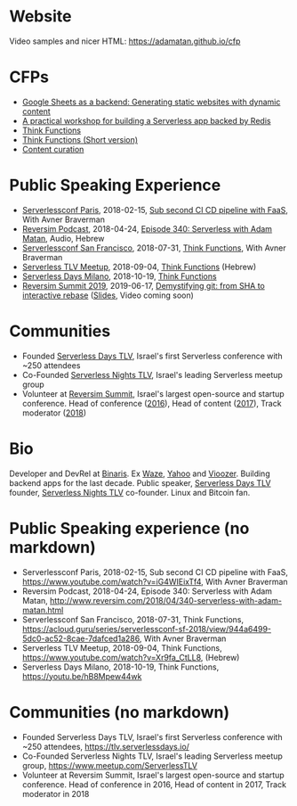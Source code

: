 # Website
Video samples and nicer HTML: https://adamatan.github.io/cfp


# CFPs
* [Google Sheets as a backend: Generating static websites with dynamic content](cfps/google-sheets-as-a-backend.md)
* [A practical workshop for building a Serverless app backed by Redis](cfps/redis-serverless-workshop.md)
* [Think Functions](cfps/think-functions.md)
* [Think Functions (Short version)](cfps/think-functions-short-kubecon.md)
* [Content curation](cfps/content-curation.md)

# Public Speaking Experience
* [Serverlessconf Paris](http://paris.serverlessconf.io/), 2018-02-15, [Sub second CI CD pipeline with FaaS](https://www.youtube.com/watch?v=iG4WIEixTf4), With Avner Braverman
* [Reversim Podcast](http://www.reversim.com/), 2018-04-24, [Episode 340: Serverless with Adam Matan](http://www.reversim.com/2018/04/340-serverless-with-adam-matan.html), Audio, Hebrew
* [Serverlessconf San Francisco](https://sf.serverlessconf.io/home.html), 2018-07-31, [Think Functions](https://acloud.guru/series/serverlessconf-sf-2018/view/944a6499-5dc0-ac52-8cae-7dafced1a286), With Avner Braverman
* [Serverless TLV Meetup](https://www.meetup.com/ServerlessTLV/events/sjcrdqyxmbhb/), 2018-09-04, [Think Functions](https://www.youtube.com/watch?v=Xr9fa_CtLL8) (Hebrew)
* [Serverless Days Milano](https://milan.serverlessdays.io/), 2018-10-19, [Think Functions](https://youtu.be/hB8Mpew44wk)
* [Reversim Summit 2019](https://summit2019.reversim.com/), 2019-06-17, [Demystifying git: from SHA to interactive rebase](https://summit2019.reversim.com/session/5c75adf7e037850017ca38cd.html) ([Slides](https://drive.google.com/open?id=143w10UlY0Byd_I4GPEWInPHpyKlq2drMx1ExinIXZc0), Video coming soon)


# Communities
* Founded [Serverless Days TLV](https://tlv.serverlessdays.io/), Israel's first Serverless conference with ~250 attendees
* Co-Founded [Serverless Nights TLV](https://www.meetup.com/ServerlessTLV), Israel's leading Serverless meetup group
* Volunteer at [Reversim Summit](https://summit2018.reversim.com/), Israel's largest open-source and startup conference. Head of conference ([2016](https://summit2016.reversim.com/)), Head of content ([2017](https://summit2017.reversim.com/)), Track moderator ([2018](https://summit2018.reversim.com/))


# Bio
Developer and DevRel at [Binaris](https://binaris.com/). Ex [Waze](https://en.wikipedia.org/wiki/Waze), [Yahoo](https://techcrunch.com/2010/10/05/yahoo-dapper/) and [Vioozer](https://www.crunchbase.com/organization/viooz). Building backend apps for the last decade. Public speaker, [Serverless Days TLV](https://tlv.serverlessdays.io/) founder, [Serverless Nights TLV](https://www.meetup.com/ServerlessTLV) co-founder. Linux and Bitcoin fan.

# Public Speaking experience (no markdown)
* Serverlessconf Paris, 2018-02-15, Sub second CI CD pipeline with FaaS, https://www.youtube.com/watch?v=iG4WIEixTf4, With Avner Braverman
* Reversim Podcast, 2018-04-24, Episode 340: Serverless with Adam Matan, http://www.reversim.com/2018/04/340-serverless-with-adam-matan.html
* Serverlessconf San Francisco, 2018-07-31, Think Functions, https://acloud.guru/series/serverlessconf-sf-2018/view/944a6499-5dc0-ac52-8cae-7dafced1a286, With Avner Braverman
* Serverless TLV Meetup, 2018-09-04, Think Functions, https://www.youtube.com/watch?v=Xr9fa_CtLL8, (Hebrew)
* Serverless Days Milano, 2018-10-19, Think Functions, https://youtu.be/hB8Mpew44wk

# Communities (no markdown)
* Founded Serverless Days TLV, Israel's first Serverless conference with ~250 attendees, https://tlv.serverlessdays.io/
* Co-Founded Serverless Nights TLV, Israel's leading Serverless meetup group, https://www.meetup.com/ServerlessTLV
* Volunteer at Reversim Summit, Israel's largest open-source and startup conference. Head of conference in 2016, Head of content in 2017, Track moderator in 2018
